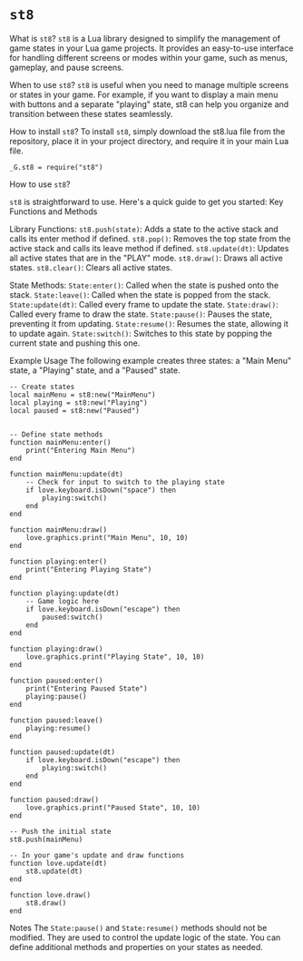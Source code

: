 # `st8`
What is `st8`?
`st8` is a Lua library designed to simplify the management of game states in your Lua game projects. It provides an easy-to-use interface for handling different screens or modes within your game, such as menus, gameplay, and pause screens.

When to use `st8`?
`st8` is useful when you need to manage multiple screens or states in your game. For example, if you want to display a main menu with buttons and a separate "playing" state, st8 can help you organize and transition between these states seamlessly.

How to install `st8`?
To install `st8`, simply download the st8.lua file from the repository, place it in your project directory, and require it in your main Lua file.
```
_G.st8 = require("st8")
```
How to use `st8`?

`st8` is straightforward to use. Here's a quick guide to get you started:
Key Functions and Methods

Library Functions:
    `st8.push(state)`: Adds a state to the active stack and calls its enter method if defined.
    `st8.pop()`: Removes the top state from the active stack and calls its leave method if defined.
    `st8.update(dt)`: Updates all active states that are in the "PLAY" mode.
    `st8.draw()`: Draws all active states.
    `st8.clear()`: Clears all active states.

State Methods:
    `State:enter()`: Called when the state is pushed onto the stack.
    `State:leave()`: Called when the state is popped from the stack.
    `State:update(dt)`: Called every frame to update the state.
    `State:draw()`: Called every frame to draw the state.
    `State:pause()`: Pauses the state, preventing it from updating.
    `State:resume()`: Resumes the state, allowing it to update again.
    `State:switch()`: Switches to this state by popping the current state and pushing this one.

Example Usage
The following example creates three states: a "Main Menu" state, a "Playing" state, and a "Paused" state.

```
-- Create states
local mainMenu = st8:new("MainMenu")
local playing = st8:new("Playing")
local paused = st8:new("Paused")


-- Define state methods
function mainMenu:enter()
    print("Entering Main Menu")
end

function mainMenu:update(dt)
    -- Check for input to switch to the playing state
    if love.keyboard.isDown("space") then
        playing:switch()
    end
end

function mainMenu:draw()
    love.graphics.print("Main Menu", 10, 10)
end

function playing:enter()
    print("Entering Playing State")
end

function playing:update(dt)
    -- Game logic here
    if love.keyboard.isDown("escape") then
        paused:switch()
    end
end

function playing:draw()
    love.graphics.print("Playing State", 10, 10)
end

function paused:enter()
    print("Entering Paused State")
    playing:pause()
end

function paused:leave()
    playing:resume()
end

function paused:update(dt)
    if love.keyboard.isDown("escape") then
        playing:switch()
    end
end

function paused:draw()
    love.graphics.print("Paused State", 10, 10)
end

-- Push the initial state
st8.push(mainMenu)

-- In your game's update and draw functions
function love.update(dt)
    st8.update(dt)
end

function love.draw()
    st8.draw()
end
```

Notes
The `State:pause()` and `State:resume()` methods should not be modified. They are used to control the update logic of the state.
You can define additional methods and properties on your states as needed.
